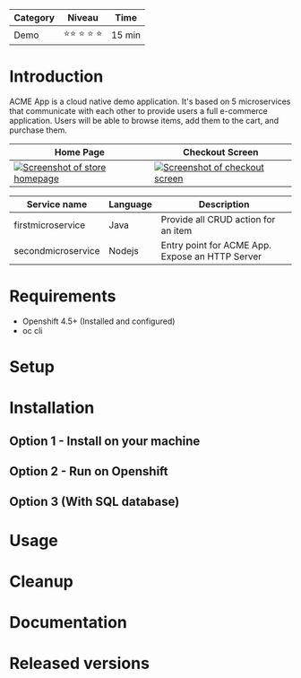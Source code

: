 
| Category | Niveau | Time | 
|--|--|--| 
| Demo | :star::star: :star: :star: :star: | 15 min| 

# Introduction
ACME App is a cloud native demo application. It's based on 5 microservices that communicate with each other to provide users a full e-commerce application. Users will be able to browse items, add them to the cart, and purchase them.

| Home Page                                                                                                         | Checkout Screen                                                                                                    |
| ----------------------------------------------------------------------------------------------------------------- | ------------------------------------------------------------------------------------------------------------------ |
| [![Screenshot of store homepage](./docs/img/online-boutique-frontend-1.png)](./docs/img/online-boutique-frontend-1.png) | [![Screenshot of checkout screen](./docs/img/online-boutique-frontend-2.png)](./docs/img/online-boutique-frontend-2.png) |


| Service name | Language | Description |
|--|--|--|
| firstmicroservice | Java | Provide all CRUD action for an item|
| secondmicroservice | Nodejs | Entry point for ACME App. Expose an HTTP Server |

# Requirements

 - Openshift 4.5+ (Installed and configured)
 - oc cli 

# Setup

# Installation

## Option 1 - Install on your machine

## Option 2 - Run on Openshift

## Option 3 (With SQL database)

# Usage

# Cleanup

# Documentation

# Released versions
